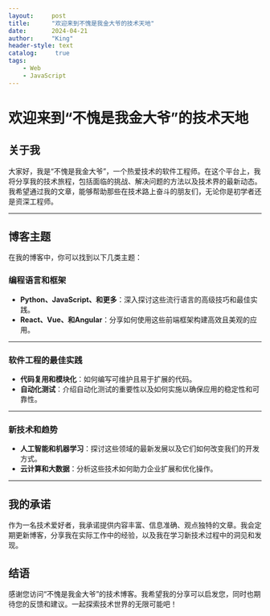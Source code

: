 ```yaml
---
layout:     post
title:      "欢迎来到不愧是我金大爷的技术天地"
date:       2024-04-21
author:     "King"
header-style: text
catalog:     true
tags:
    - Web
    - JavaScript
---
```



# 欢迎来到“不愧是我金大爷”的技术天地

## 关于我

大家好，我是“不愧是我金大爷”，一个热爱技术的软件工程师。在这个平台上，我将分享我的技术旅程，包括面临的挑战、解决问题的方法以及技术界的最新动态。我希望通过我的文章，能够帮助那些在技术路上奋斗的朋友们，无论你是初学者还是资深工程师。

---

## 博客主题

在我的博客中，你可以找到以下几类主题：

### 编程语言和框架

- **Python、JavaScript、和更多**：深入探讨这些流行语言的高级技巧和最佳实践。
- **React、Vue、和Angular**：分享如何使用这些前端框架构建高效且美观的应用。

---

### 软件工程的最佳实践

- **代码复用和模块化**：如何编写可维护且易于扩展的代码。
- **自动化测试**：介绍自动化测试的重要性以及如何实施以确保应用的稳定性和可靠性。

---

### 新技术和趋势

- **人工智能和机器学习**：探讨这些领域的最新发展以及它们如何改变我们的开发方式。
- **云计算和大数据**：分析这些技术如何助力企业扩展和优化操作。

---

## 我的承诺

作为一名技术爱好者，我承诺提供内容丰富、信息准确、观点独特的文章。我会定期更新博客，分享我在实际工作中的经验，以及我在学习新技术过程中的洞见和发现。

## 结语

感谢您访问“不愧是我金大爷”的技术博客。我希望我的分享可以启发您，同时也期待您的反馈和建议。一起探索技术世界的无限可能吧！

